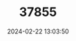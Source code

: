 ---
title: "37855"
category: "Trochetiopsis ebenus"
draft: false
date: 2024-02-22 13:03:50
languages:
  English: ["Ebony", "St Helena Ebony", "Dwarf ebony"]
---